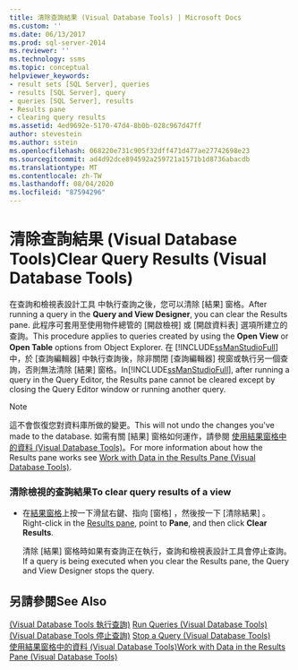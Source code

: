 ```yaml
---
title: 清除查詢結果 (Visual Database Tools) | Microsoft Docs
ms.custom: ''
ms.date: 06/13/2017
ms.prod: sql-server-2014
ms.reviewer: ''
ms.technology: ssms
ms.topic: conceptual
helpviewer_keywords:
- result sets [SQL Server], queries
- results [SQL Server], query
- queries [SQL Server], results
- Results pane
- clearing query results
ms.assetid: 4ed9692e-5170-47d4-8b0b-028c967d47ff
author: stevestein
ms.author: sstein
ms.openlocfilehash: 068220e731c905f32dff471d477ae27742698e23
ms.sourcegitcommit: ad4d92dce894592a259721a1571b1d8736abacdb
ms.translationtype: MT
ms.contentlocale: zh-TW
ms.lasthandoff: 08/04/2020
ms.locfileid: "87594296"
---
```

# <a name="clear-query-results-visual-database-tools"></a><span data-ttu-id="580bc-102">清除查詢結果 (Visual Database Tools)</span><span class="sxs-lookup"><span data-stu-id="580bc-102">Clear Query Results (Visual Database Tools)</span></span>
  <span data-ttu-id="580bc-103">在查詢和檢視表設計工具  中執行查詢之後，您可以清除 [結果] 窗格。</span><span class="sxs-lookup"><span data-stu-id="580bc-103">After running a query in the **Query and View Designer**, you can clear the Results pane.</span></span> <span data-ttu-id="580bc-104">此程序可套用至使用物件總管的 [開啟檢視]  或 [開啟資料表]  選項所建立的查詢。</span><span class="sxs-lookup"><span data-stu-id="580bc-104">This procedure applies to queries created by using the **Open View** or **Open Table** options from Object Explorer.</span></span> <span data-ttu-id="580bc-105">在 [!INCLUDE[ssManStudioFull](../../includes/ssmanstudiofull-md.md)] 中，於 [查詢編輯器] 中執行查詢後，除非關閉 [查詢編輯器] 視窗或執行另一個查詢，否則無法清除 [結果] 窗格。</span><span class="sxs-lookup"><span data-stu-id="580bc-105">In[!INCLUDE[ssManStudioFull](../../includes/ssmanstudiofull-md.md)], after running a query in the Query Editor, the Results pane cannot be cleared except by closing the Query Editor window or running another query.</span></span>  
  
> [!NOTE]  
>  <span data-ttu-id="580bc-106">這不會恢復您對資料庫所做的變更。</span><span class="sxs-lookup"><span data-stu-id="580bc-106">This will not undo the changes you've made to the database.</span></span> <span data-ttu-id="580bc-107">如需有關 [結果] 窗格如何運作，請參閱 [使用結果窗格中的資料 &#40;Visual Database Tools&#41;](visual-database-tools.md)。</span><span class="sxs-lookup"><span data-stu-id="580bc-107">For more information about how the Results pane works see [Work with Data in the Results Pane &#40;Visual Database Tools&#41;](visual-database-tools.md).</span></span>  
  
### <a name="to-clear-query-results-of-a-view"></a><span data-ttu-id="580bc-108">清除檢視的查詢結果</span><span class="sxs-lookup"><span data-stu-id="580bc-108">To clear query results of a view</span></span>  
  
-   <span data-ttu-id="580bc-109">在[結果窗格](visual-database-tools.md)上按一下滑鼠右鍵、指向 [窗格]  ，然後按一下 [清除結果]  。</span><span class="sxs-lookup"><span data-stu-id="580bc-109">Right-click in the [Results pane](visual-database-tools.md), point to **Pane**, and then click **Clear Results**.</span></span>  
  
     <span data-ttu-id="580bc-110">清除 [結果] 窗格時如果有查詢正在執行，查詢和檢視表設計工具會停止查詢。</span><span class="sxs-lookup"><span data-stu-id="580bc-110">If a query is being executed when you clear the Results pane, the Query and View Designer stops the query.</span></span>  
  
## <a name="see-also"></a><span data-ttu-id="580bc-111">另請參閱</span><span class="sxs-lookup"><span data-stu-id="580bc-111">See Also</span></span>  
 <span data-ttu-id="580bc-112">[&#40;Visual Database Tools 執行查詢&#41;](run-queries-visual-database-tools.md) </span><span class="sxs-lookup"><span data-stu-id="580bc-112">[Run Queries &#40;Visual Database Tools&#41;](run-queries-visual-database-tools.md) </span></span>  
 <span data-ttu-id="580bc-113">[&#40;Visual Database Tools 停止查詢&#41;](stop-a-query-visual-database-tools.md) </span><span class="sxs-lookup"><span data-stu-id="580bc-113">[Stop a Query &#40;Visual Database Tools&#41;](stop-a-query-visual-database-tools.md) </span></span>  
 [<span data-ttu-id="580bc-114">使用結果窗格中的資料 &#40;Visual Database Tools&#41;</span><span class="sxs-lookup"><span data-stu-id="580bc-114">Work with Data in the Results Pane &#40;Visual Database Tools&#41;</span></span>](visual-database-tools.md)  
  
  
